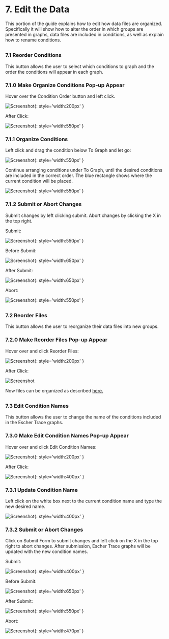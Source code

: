 # 7. Edit the Data
This portion of the guide explains how to edit how data files are organized. Specifically it will show how to alter the order in which groups are presented in graphs, data files are included in conditions, as well as explain how to rename conditions. 

## <h3>7.1 Reorder Conditions</h3>
This button allows the user to select which conditions to graph and the order the conditions will appear in each graph.

### <h3>7.1.0 Make Organize Conditions Pop-up Appear</h3>

Hover over the Condition Order button and left click.

![Screenshot](../img/ReorderConditionsHover.png){: style='width:200px' }

After Click:

![Screenshot](img/ReorderConditions.png){: style='width:550px' }


### <h3>7.1.1 Organize Conditions</h3>
Left click and drag the condition below To Graph and let go:

![Screenshot](img/ReorderConditionsEx.png){: style='width:550px' }
 
Continue arranging conditions under To Graph, until the desired conditions are included in the correct order. The blue rectangle shows where the current condition will be placed.

![Screenshot](img/ReorderConditionsFinish.png){: style='width:550px' }
 
### <h3>7.1.2 Submit or Abort Changes</h3>
Submit changes by left clicking submit. Abort changes by clicking the X in the top right.

Submit:

![Screenshot](img/ReorderConditionsSubmit.png){: style='width:550px' }
 
Before Submit:

![Screenshot](img/ReorderConditionsBefore.png){: style='width:650px' }
 
After Submit:
 
![Screenshot](img/ReorderConditionsAfter.png){: style='width:650px' }

Abort:

![Screenshot](img/ReorderConditionsAbort.png){: style='width:550px' }

## <h3>7.2 Reorder Files</h3>
This button allows the user to reorganize their data files into new groups.

### <h3>7.2.0 Make Reorder Files Pop-up Appear</h3>
Hover over and click Reorder Files:

![Screenshot](../img/ReorderFilesHover.png){: style='width:200px' }
 
After Click:

![Screenshot](img/ReorderFiles.png)
 
Now files can be organized as described [here.](../GettingStarted/#145-organize-groups)
## <h3>7.3 Edit Condition Names</h3>
This button allows the user to change the name of the conditions included in the Escher Trace graphs.

### <h3>7.3.0 Make Edit Condition Names Pop-up Appear</h3>
Hover over and click Edit Condition Names:

![Screenshot](../img/EditConditionNamesHover.png){: style='width:200px' }
 
After Click:

![Screenshot](img/EditConditions.png){: style='width:400px' }
 
### <h3>7.3.1 Update Condition Name</h3>
Left click on the white box next to the current condition name and type the new desired name. 

![Screenshot](img/EditConditionsType.png){: style='width:400px' }
 
### <h3>7.3.2 Submit or Abort Changes</h3>
Click on Submit Form to submit changes and left click on the X in the top right to abort changes. After submission, Escher Trace graphs will be updated with the new condition names.

Submit:

![Screenshot](img/EditConditionsSubmit.png){: style='width:400px' }
 
Before Submit:

![Screenshot](img/EditConditionsBefore.png){: style='width:650px' }
 
After Submit:

![Screenshot](img/EditConditionsAfter.png){: style='width:550px' }
 
Abort:

![Screenshot](img/EditConditionsAbort.png){: style='width:470px' }
